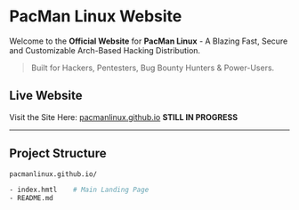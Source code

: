 # PacMan Linux Website
Welcome to the **Official Website** for **PacMan Linux** - A Blazing Fast, Secure and Customizable Arch-Based Hacking Distribution.

> Built for Hackers, Pentesters, Bug Bounty Hunters & Power-Users.

## Live Website 
Visit the Site Here:
[pacmanlinux.github.io](pacmanlinux.github.io)
**STILL IN PROGRESS**

---

## Project Structure

```bash
pacmanlinux.github.io/

- index.hmtl	# Main Landing Page
- README.md
